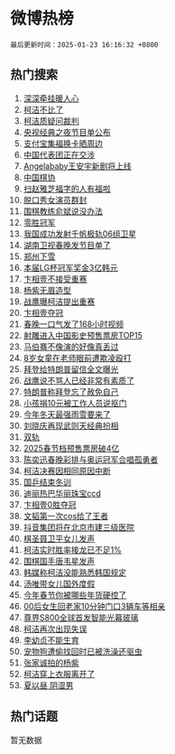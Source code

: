 # 微博热榜

`最后更新时间：2025-01-23 16:16:32 +0800`

## 热门搜索

1. [深深牵挂暖人心](https://m.weibo.cn/search?containerid=100103type%3D1%26t%3D10%26q%3D%23%E6%B7%B1%E6%B7%B1%E7%89%B5%E6%8C%82%E6%9A%96%E4%BA%BA%E5%BF%83%23&stream_entry_id=51&isnewpage=1&extparam=seat%3D1%26filter_type%3Drealtimehot%26stream_entry_id%3D51%26c_type%3D51%26pos%3D0%26cate%3D10103%26q%3D%2523%25E6%25B7%25B1%25E6%25B7%25B1%25E7%2589%25B5%25E6%258C%2582%25E6%259A%2596%25E4%25BA%25BA%25E5%25BF%2583%2523%26dgr%3D0%26display_time%3D1737620191%26pre_seqid%3D17376201912349114693841)
1. [柯洁不比了](https://m.weibo.cn/search?containerid=100103type%3D1%26t%3D10%26q%3D%23%E6%9F%AF%E6%B4%81%E4%B8%8D%E6%AF%94%E4%BA%86%23&stream_entry_id=31&isnewpage=1&extparam=seat%3D1%26filter_type%3Drealtimehot%26c_type%3D31%26flag%3D4%26cate%3D5001%26lcate%3D5001%26stream_entry_id%3D31%26realpos%3D1%26pos%3D0%26band_rank%3D1%26q%3D%2523%25E6%259F%25AF%25E6%25B4%2581%25E4%25B8%258D%25E6%25AF%2594%25E4%25BA%2586%2523%26dgr%3D0%26display_time%3D1737620191%26pre_seqid%3D17376201912349114693841)
1. [柯洁质疑问裁判](https://m.weibo.cn/search?containerid=100103type%3D1%26t%3D10%26q%3D%23%E6%9F%AF%E6%B4%81%E8%B4%A8%E7%96%91%E9%97%AE%E8%A3%81%E5%88%A4%23&stream_entry_id=31&isnewpage=1&extparam=seat%3D1%26filter_type%3Drealtimehot%26c_type%3D31%26flag%3D2%26cate%3D5001%26lcate%3D5001%26stream_entry_id%3D31%26realpos%3D2%26pos%3D1%26band_rank%3D2%26q%3D%2523%25E6%259F%25AF%25E6%25B4%2581%25E8%25B4%25A8%25E7%2596%2591%25E9%2597%25AE%25E8%25A3%2581%25E5%2588%25A4%2523%26dgr%3D0%26display_time%3D1737620191%26pre_seqid%3D17376201912349114693841)
1. [央视经典之夜节目单公布](https://m.weibo.cn/search?containerid=100103type%3D1%26t%3D10%26q%3D%23%E5%A4%AE%E8%A7%86%E7%BB%8F%E5%85%B8%E4%B9%8B%E5%A4%9C%E8%8A%82%E7%9B%AE%E5%8D%95%E5%85%AC%E5%B8%83%23&stream_entry_id=31&isnewpage=1&extparam=seat%3D1%26filter_type%3Drealtimehot%26c_type%3D31%26flag%3D1%26cate%3D5001%26lcate%3D5001%26stream_entry_id%3D31%26realpos%3D3%26pos%3D2%26band_rank%3D3%26q%3D%2523%25E5%25A4%25AE%25E8%25A7%2586%25E7%25BB%258F%25E5%2585%25B8%25E4%25B9%258B%25E5%25A4%259C%25E8%258A%2582%25E7%259B%25AE%25E5%258D%2595%25E5%2585%25AC%25E5%25B8%2583%2523%26dgr%3D0%26display_time%3D1737620191%26pre_seqid%3D17376201912349114693841)
1. [支付宝集福换卡晒周边](https://m.weibo.cn/search?containerid=100103type%3D1%26t%3D10%26q%3D%23%E6%94%AF%E4%BB%98%E5%AE%9D%E9%9B%86%E7%A6%8F%E6%8D%A2%E5%8D%A1%E6%99%92%E5%91%A8%E8%BE%B9%23&stream_entry_id=31&isnewpage=1&extparam=seat%3D1%26is_ad_pos%3D1%26c_type%3D31%26cate%3D5001%26adid%3D273774%26q%3D%2523%25E6%2594%25AF%25E4%25BB%2598%25E5%25AE%259D%25E9%259B%2586%25E7%25A6%258F%25E6%258D%25A2%25E5%258D%25A1%25E6%2599%2592%25E5%2591%25A8%25E8%25BE%25B9%2523%26lcate%3D5001%26stream_entry_id%3D31%26filter_type%3Drealtimehot%26topic_ad%3D1%26band_rank%3D4%26pos%3D3%26dgr%3D0%26display_time%3D1737620191%26pre_seqid%3D17376201912349114693841)
1. [中国代表团正在交涉](https://m.weibo.cn/search?containerid=100103type%3D1%26t%3D10%26q%3D%23%E4%B8%AD%E5%9B%BD%E4%BB%A3%E8%A1%A8%E5%9B%A2%E6%AD%A3%E5%9C%A8%E4%BA%A4%E6%B6%89%23&stream_entry_id=31&isnewpage=1&extparam=seat%3D1%26filter_type%3Drealtimehot%26c_type%3D31%26flag%3D2%26cate%3D5001%26lcate%3D5001%26stream_entry_id%3D31%26realpos%3D4%26pos%3D4%26band_rank%3D4%26q%3D%2523%25E4%25B8%25AD%25E5%259B%25BD%25E4%25BB%25A3%25E8%25A1%25A8%25E5%259B%25A2%25E6%25AD%25A3%25E5%259C%25A8%25E4%25BA%25A4%25E6%25B6%2589%2523%26dgr%3D0%26display_time%3D1737620191%26pre_seqid%3D17376201912349114693841)
1. [Angelababy王安宇新剧将上线](https://m.weibo.cn/search?containerid=100103type%3D1%26t%3D10%26q%3D%23Angelababy%E7%8E%8B%E5%AE%89%E5%AE%87%E6%96%B0%E5%89%A7%E5%B0%86%E4%B8%8A%E7%BA%BF%23&stream_entry_id=31&isnewpage=1&extparam=seat%3D1%26filter_type%3Drealtimehot%26c_type%3D31%26flag%3D1%26cate%3D5001%26lcate%3D5001%26stream_entry_id%3D31%26realpos%3D5%26pos%3D5%26band_rank%3D5%26q%3D%2523Angelababy%25E7%258E%258B%25E5%25AE%2589%25E5%25AE%2587%25E6%2596%25B0%25E5%2589%25A7%25E5%25B0%2586%25E4%25B8%258A%25E7%25BA%25BF%2523%26dgr%3D0%26display_time%3D1737620191%26pre_seqid%3D17376201912349114693841)
1. [中国棋协](https://m.weibo.cn/search?containerid=100103type%3D1%26t%3D10%26q%3D%E4%B8%AD%E5%9B%BD%E6%A3%8B%E5%8D%8F&stream_entry_id=31&isnewpage=1&extparam=seat%3D1%26filter_type%3Drealtimehot%26c_type%3D31%26flag%3D1%26cate%3D5001%26lcate%3D5001%26stream_entry_id%3D31%26realpos%3D6%26pos%3D6%26band_rank%3D6%26q%3D%25E4%25B8%25AD%25E5%259B%25BD%25E6%25A3%258B%25E5%258D%258F%26dgr%3D0%26display_time%3D1737620191%26pre_seqid%3D17376201912349114693841)
1. [扫赵雅芝福字的人有福啦](https://m.weibo.cn/search?containerid=100103type%3D1%26t%3D10%26q%3D%23%E6%89%AB%E8%B5%B5%E9%9B%85%E8%8A%9D%E7%A6%8F%E5%AD%97%E7%9A%84%E4%BA%BA%E6%9C%89%E7%A6%8F%E5%95%A6%23&stream_entry_id=31&isnewpage=1&extparam=seat%3D1%26is_ad_pos%3D1%26c_type%3D31%26cate%3D5001%26adid%3D273769%26q%3D%2523%25E6%2589%25AB%25E8%25B5%25B5%25E9%259B%2585%25E8%258A%259D%25E7%25A6%258F%25E5%25AD%2597%25E7%259A%2584%25E4%25BA%25BA%25E6%259C%2589%25E7%25A6%258F%25E5%2595%25A6%2523%26lcate%3D5001%26stream_entry_id%3D31%26filter_type%3Drealtimehot%26topic_ad%3D1%26band_rank%3D7%26pos%3D7%26dgr%3D0%26display_time%3D1737620191%26pre_seqid%3D17376201912349114693841)
1. [脱口秀女演员群封](https://m.weibo.cn/search?containerid=100103type%3D1%26t%3D10%26q%3D%E8%84%B1%E5%8F%A3%E7%A7%80%E5%A5%B3%E6%BC%94%E5%91%98%E7%BE%A4%E5%B0%81&stream_entry_id=31&isnewpage=1&extparam=seat%3D1%26filter_type%3Drealtimehot%26c_type%3D31%26flag%3D1%26cate%3D5001%26lcate%3D5001%26stream_entry_id%3D31%26realpos%3D7%26pos%3D8%26band_rank%3D7%26q%3D%25E8%2584%25B1%25E5%258F%25A3%25E7%25A7%2580%25E5%25A5%25B3%25E6%25BC%2594%25E5%2591%2598%25E7%25BE%25A4%25E5%25B0%2581%26dgr%3D0%26display_time%3D1737620191%26pre_seqid%3D17376201912349114693841)
1. [围棋教练俞斌说没办法](https://m.weibo.cn/search?containerid=100103type%3D1%26t%3D10%26q%3D%23%E5%9B%B4%E6%A3%8B%E6%95%99%E7%BB%83%E4%BF%9E%E6%96%8C%E8%AF%B4%E6%B2%A1%E5%8A%9E%E6%B3%95%23&stream_entry_id=31&isnewpage=1&extparam=seat%3D1%26filter_type%3Drealtimehot%26c_type%3D31%26flag%3D0%26cate%3D5001%26lcate%3D5001%26stream_entry_id%3D31%26realpos%3D8%26pos%3D9%26band_rank%3D8%26q%3D%2523%25E5%259B%25B4%25E6%25A3%258B%25E6%2595%2599%25E7%25BB%2583%25E4%25BF%259E%25E6%2596%258C%25E8%25AF%25B4%25E6%25B2%25A1%25E5%258A%259E%25E6%25B3%2595%2523%26dgr%3D0%26display_time%3D1737620191%26pre_seqid%3D17376201912349114693841)
1. [零胜冠军](https://m.weibo.cn/search?containerid=100103type%3D1%26t%3D10%26q%3D%E9%9B%B6%E8%83%9C%E5%86%A0%E5%86%9B&stream_entry_id=31&isnewpage=1&extparam=seat%3D1%26filter_type%3Drealtimehot%26c_type%3D31%26flag%3D1%26cate%3D5001%26lcate%3D5001%26stream_entry_id%3D31%26realpos%3D9%26pos%3D10%26band_rank%3D9%26q%3D%25E9%259B%25B6%25E8%2583%259C%25E5%2586%25A0%25E5%2586%259B%26dgr%3D0%26display_time%3D1737620191%26pre_seqid%3D17376201912349114693841)
1. [我国成功发射千帆极轨06组卫星](https://m.weibo.cn/search?containerid=100103type%3D1%26t%3D10%26q%3D%23%E6%88%91%E5%9B%BD%E6%88%90%E5%8A%9F%E5%8F%91%E5%B0%84%E5%8D%83%E5%B8%86%E6%9E%81%E8%BD%A806%E7%BB%84%E5%8D%AB%E6%98%9F%23&stream_entry_id=31&isnewpage=1&extparam=seat%3D1%26filter_type%3Drealtimehot%26c_type%3D31%26flag%3D1%26cate%3D5001%26lcate%3D5001%26stream_entry_id%3D31%26realpos%3D10%26pos%3D11%26band_rank%3D10%26q%3D%2523%25E6%2588%2591%25E5%259B%25BD%25E6%2588%2590%25E5%258A%259F%25E5%258F%2591%25E5%25B0%2584%25E5%258D%2583%25E5%25B8%2586%25E6%259E%2581%25E8%25BD%25A806%25E7%25BB%2584%25E5%258D%25AB%25E6%2598%259F%2523%26dgr%3D0%26display_time%3D1737620191%26pre_seqid%3D17376201912349114693841)
1. [湖南卫视春晚发节目单了](https://m.weibo.cn/search?containerid=100103type%3D1%26t%3D10%26q%3D%23%E6%B9%96%E5%8D%97%E5%8D%AB%E8%A7%86%E6%98%A5%E6%99%9A%E5%8F%91%E8%8A%82%E7%9B%AE%E5%8D%95%E4%BA%86%23&stream_entry_id=31&isnewpage=1&extparam=seat%3D1%26filter_type%3Drealtimehot%26c_type%3D31%26flag%3D0%26cate%3D5001%26lcate%3D5001%26stream_entry_id%3D31%26realpos%3D11%26pos%3D12%26band_rank%3D11%26q%3D%2523%25E6%25B9%2596%25E5%258D%2597%25E5%258D%25AB%25E8%25A7%2586%25E6%2598%25A5%25E6%2599%259A%25E5%258F%2591%25E8%258A%2582%25E7%259B%25AE%25E5%258D%2595%25E4%25BA%2586%2523%26dgr%3D0%26display_time%3D1737620191%26pre_seqid%3D17376201912349114693841)
1. [郑州下雪](https://m.weibo.cn/search?containerid=100103type%3D1%26t%3D10%26q%3D%E9%83%91%E5%B7%9E%E4%B8%8B%E9%9B%AA&stream_entry_id=31&isnewpage=1&extparam=seat%3D1%26filter_type%3Drealtimehot%26c_type%3D31%26flag%3D0%26cate%3D5001%26lcate%3D5001%26stream_entry_id%3D31%26realpos%3D12%26pos%3D13%26band_rank%3D12%26q%3D%25E9%2583%2591%25E5%25B7%259E%25E4%25B8%258B%25E9%259B%25AA%26dgr%3D0%26display_time%3D1737620191%26pre_seqid%3D17376201912349114693841)
1. [本届LG杯冠军奖金3亿韩元](https://m.weibo.cn/search?containerid=100103type%3D1%26t%3D10%26q%3D%23%E6%9C%AC%E5%B1%8ALG%E6%9D%AF%E5%86%A0%E5%86%9B%E5%A5%96%E9%87%913%E4%BA%BF%E9%9F%A9%E5%85%83%23&stream_entry_id=31&isnewpage=1&extparam=seat%3D1%26filter_type%3Drealtimehot%26c_type%3D31%26flag%3D1%26cate%3D5001%26lcate%3D5001%26stream_entry_id%3D31%26realpos%3D13%26pos%3D14%26band_rank%3D13%26q%3D%2523%25E6%259C%25AC%25E5%25B1%258ALG%25E6%259D%25AF%25E5%2586%25A0%25E5%2586%259B%25E5%25A5%2596%25E9%2587%25913%25E4%25BA%25BF%25E9%259F%25A9%25E5%2585%2583%2523%26dgr%3D0%26display_time%3D1737620191%26pre_seqid%3D17376201912349114693841)
1. [卞相壹不接受重赛](https://m.weibo.cn/search?containerid=100103type%3D1%26t%3D10%26q%3D%23%E5%8D%9E%E7%9B%B8%E5%A3%B9%E4%B8%8D%E6%8E%A5%E5%8F%97%E9%87%8D%E8%B5%9B%23&stream_entry_id=31&isnewpage=1&extparam=seat%3D1%26filter_type%3Drealtimehot%26c_type%3D31%26flag%3D1%26cate%3D5001%26lcate%3D5001%26stream_entry_id%3D31%26realpos%3D14%26pos%3D15%26band_rank%3D14%26q%3D%2523%25E5%258D%259E%25E7%259B%25B8%25E5%25A3%25B9%25E4%25B8%258D%25E6%258E%25A5%25E5%258F%2597%25E9%2587%258D%25E8%25B5%259B%2523%26dgr%3D0%26display_time%3D1737620191%26pre_seqid%3D17376201912349114693841)
1. [杨紫无眉造型](https://m.weibo.cn/search?containerid=100103type%3D1%26t%3D10%26q%3D%23%E6%9D%A8%E7%B4%AB%E6%97%A0%E7%9C%89%E9%80%A0%E5%9E%8B%23&stream_entry_id=31&isnewpage=1&extparam=seat%3D1%26filter_type%3Drealtimehot%26c_type%3D31%26flag%3D0%26cate%3D5001%26lcate%3D5001%26stream_entry_id%3D31%26realpos%3D15%26pos%3D16%26band_rank%3D15%26q%3D%2523%25E6%259D%25A8%25E7%25B4%25AB%25E6%2597%25A0%25E7%259C%2589%25E9%2580%25A0%25E5%259E%258B%2523%26dgr%3D0%26display_time%3D1737620191%26pre_seqid%3D17376201912349114693841)
1. [战鹰曝柯洁提出重赛](https://m.weibo.cn/search?containerid=100103type%3D1%26t%3D10%26q%3D%23%E6%88%98%E9%B9%B0%E6%9B%9D%E6%9F%AF%E6%B4%81%E6%8F%90%E5%87%BA%E9%87%8D%E8%B5%9B%23&stream_entry_id=31&isnewpage=1&extparam=seat%3D1%26filter_type%3Drealtimehot%26c_type%3D31%26flag%3D1%26cate%3D5001%26lcate%3D5001%26stream_entry_id%3D31%26realpos%3D16%26pos%3D17%26band_rank%3D16%26q%3D%2523%25E6%2588%2598%25E9%25B9%25B0%25E6%259B%259D%25E6%259F%25AF%25E6%25B4%2581%25E6%258F%2590%25E5%2587%25BA%25E9%2587%258D%25E8%25B5%259B%2523%26dgr%3D0%26display_time%3D1737620191%26pre_seqid%3D17376201912349114693841)
1. [卞相壹夺冠](https://m.weibo.cn/search?containerid=100103type%3D1%26t%3D10%26q%3D%23%E5%8D%9E%E7%9B%B8%E5%A3%B9%E5%A4%BA%E5%86%A0%23&stream_entry_id=31&isnewpage=1&extparam=seat%3D1%26filter_type%3Drealtimehot%26c_type%3D31%26flag%3D1%26cate%3D5001%26lcate%3D5001%26stream_entry_id%3D31%26realpos%3D17%26pos%3D18%26band_rank%3D17%26q%3D%2523%25E5%258D%259E%25E7%259B%25B8%25E5%25A3%25B9%25E5%25A4%25BA%25E5%2586%25A0%2523%26dgr%3D0%26display_time%3D1737620191%26pre_seqid%3D17376201912349114693841)
1. [春晚一口气发了168小时视频](https://m.weibo.cn/search?containerid=100103type%3D1%26t%3D10%26q%3D%E6%98%A5%E6%99%9A%E4%B8%80%E5%8F%A3%E6%B0%94%E5%8F%91%E4%BA%86168%E5%B0%8F%E6%97%B6%E8%A7%86%E9%A2%91&stream_entry_id=31&isnewpage=1&extparam=seat%3D1%26filter_type%3Drealtimehot%26c_type%3D31%26flag%3D2%26cate%3D5001%26lcate%3D5001%26stream_entry_id%3D31%26realpos%3D18%26pos%3D19%26band_rank%3D18%26q%3D%25E6%2598%25A5%25E6%2599%259A%25E4%25B8%2580%25E5%258F%25A3%25E6%25B0%2594%25E5%258F%2591%25E4%25BA%2586168%25E5%25B0%258F%25E6%2597%25B6%25E8%25A7%2586%25E9%25A2%2591%26dgr%3D0%26display_time%3D1737620191%26pre_seqid%3D17376201912349114693841)
1. [射雕进入中国影史预售票房TOP15](https://m.weibo.cn/search?containerid=100103type%3D1%26t%3D10%26q%3D%23%E5%B0%84%E9%9B%95%E8%BF%9B%E5%85%A5%E4%B8%AD%E5%9B%BD%E5%BD%B1%E5%8F%B2%E9%A2%84%E5%94%AE%E7%A5%A8%E6%88%BFTOP15%23&stream_entry_id=31&isnewpage=1&extparam=seat%3D1%26filter_type%3Drealtimehot%26c_type%3D31%26flag%3D0%26cate%3D5001%26lcate%3D5001%26stream_entry_id%3D31%26realpos%3D19%26pos%3D20%26band_rank%3D19%26q%3D%2523%25E5%25B0%2584%25E9%259B%2595%25E8%25BF%259B%25E5%2585%25A5%25E4%25B8%25AD%25E5%259B%25BD%25E5%25BD%25B1%25E5%258F%25B2%25E9%25A2%2584%25E5%2594%25AE%25E7%25A5%25A8%25E6%2588%25BFTOP15%2523%26dgr%3D0%26display_time%3D1737620191%26pre_seqid%3D17376201912349114693841)
1. [马伯骞不像演的好像真丢过](https://m.weibo.cn/search?containerid=100103type%3D1%26t%3D10%26q%3D%E9%A9%AC%E4%BC%AF%E9%AA%9E%E4%B8%8D%E5%83%8F%E6%BC%94%E7%9A%84%E5%A5%BD%E5%83%8F%E7%9C%9F%E4%B8%A2%E8%BF%87&stream_entry_id=31&isnewpage=1&extparam=seat%3D1%26filter_type%3Drealtimehot%26c_type%3D31%26flag%3D1%26cate%3D5001%26lcate%3D5001%26stream_entry_id%3D31%26realpos%3D20%26pos%3D21%26band_rank%3D20%26q%3D%25E9%25A9%25AC%25E4%25BC%25AF%25E9%25AA%259E%25E4%25B8%258D%25E5%2583%258F%25E6%25BC%2594%25E7%259A%2584%25E5%25A5%25BD%25E5%2583%258F%25E7%259C%259F%25E4%25B8%25A2%25E8%25BF%2587%26dgr%3D0%26display_time%3D1737620191%26pre_seqid%3D17376201912349114693841)
1. [8岁女童在老师眼前遭欺凌殴打](https://m.weibo.cn/search?containerid=100103type%3D1%26t%3D10%26q%3D%238%E5%B2%81%E5%A5%B3%E7%AB%A5%E5%9C%A8%E8%80%81%E5%B8%88%E7%9C%BC%E5%89%8D%E9%81%AD%E6%AC%BA%E5%87%8C%E6%AE%B4%E6%89%93%23&stream_entry_id=31&isnewpage=1&extparam=seat%3D1%26filter_type%3Drealtimehot%26c_type%3D31%26flag%3D0%26cate%3D5001%26lcate%3D5001%26stream_entry_id%3D31%26realpos%3D21%26pos%3D22%26band_rank%3D21%26q%3D%25238%25E5%25B2%2581%25E5%25A5%25B3%25E7%25AB%25A5%25E5%259C%25A8%25E8%2580%2581%25E5%25B8%2588%25E7%259C%25BC%25E5%2589%258D%25E9%2581%25AD%25E6%25AC%25BA%25E5%2587%258C%25E6%25AE%25B4%25E6%2589%2593%2523%26dgr%3D0%26display_time%3D1737620191%26pre_seqid%3D17376201912349114693841)
1. [拜登给特朗普留信全文曝光](https://m.weibo.cn/search?containerid=100103type%3D1%26t%3D10%26q%3D%23%E6%8B%9C%E7%99%BB%E7%BB%99%E7%89%B9%E6%9C%97%E6%99%AE%E7%95%99%E4%BF%A1%E5%85%A8%E6%96%87%E6%9B%9D%E5%85%89%23&stream_entry_id=31&isnewpage=1&extparam=seat%3D1%26filter_type%3Drealtimehot%26c_type%3D31%26flag%3D0%26cate%3D5001%26lcate%3D5001%26stream_entry_id%3D31%26realpos%3D22%26pos%3D23%26band_rank%3D22%26q%3D%2523%25E6%258B%259C%25E7%2599%25BB%25E7%25BB%2599%25E7%2589%25B9%25E6%259C%2597%25E6%2599%25AE%25E7%2595%2599%25E4%25BF%25A1%25E5%2585%25A8%25E6%2596%2587%25E6%259B%259D%25E5%2585%2589%2523%26dgr%3D0%26display_time%3D1737620191%26pre_seqid%3D17376201912349114693841)
1. [战鹰说不骂人已经非常有素质了](https://m.weibo.cn/search?containerid=100103type%3D1%26t%3D10%26q%3D%23%E6%88%98%E9%B9%B0%E8%AF%B4%E4%B8%8D%E9%AA%82%E4%BA%BA%E5%B7%B2%E7%BB%8F%E9%9D%9E%E5%B8%B8%E6%9C%89%E7%B4%A0%E8%B4%A8%E4%BA%86%23&stream_entry_id=31&isnewpage=1&extparam=seat%3D1%26filter_type%3Drealtimehot%26c_type%3D31%26flag%3D1%26cate%3D5001%26lcate%3D5001%26stream_entry_id%3D31%26realpos%3D23%26pos%3D24%26band_rank%3D23%26q%3D%2523%25E6%2588%2598%25E9%25B9%25B0%25E8%25AF%25B4%25E4%25B8%258D%25E9%25AA%2582%25E4%25BA%25BA%25E5%25B7%25B2%25E7%25BB%258F%25E9%259D%259E%25E5%25B8%25B8%25E6%259C%2589%25E7%25B4%25A0%25E8%25B4%25A8%25E4%25BA%2586%2523%26dgr%3D0%26display_time%3D1737620191%26pre_seqid%3D17376201912349114693841)
1. [特朗普称拜登忘了赦免自己](https://m.weibo.cn/search?containerid=100103type%3D1%26t%3D10%26q%3D%23%E7%89%B9%E6%9C%97%E6%99%AE%E7%A7%B0%E6%8B%9C%E7%99%BB%E5%BF%98%E4%BA%86%E8%B5%A6%E5%85%8D%E8%87%AA%E5%B7%B1%23&stream_entry_id=31&isnewpage=1&extparam=seat%3D1%26filter_type%3Drealtimehot%26c_type%3D31%26flag%3D0%26cate%3D5001%26lcate%3D5001%26stream_entry_id%3D31%26realpos%3D24%26pos%3D25%26band_rank%3D24%26q%3D%2523%25E7%2589%25B9%25E6%259C%2597%25E6%2599%25AE%25E7%25A7%25B0%25E6%258B%259C%25E7%2599%25BB%25E5%25BF%2598%25E4%25BA%2586%25E8%25B5%25A6%25E5%2585%258D%25E8%2587%25AA%25E5%25B7%25B1%2523%26dgr%3D0%26display_time%3D1737620191%26pre_seqid%3D17376201912349114693841)
1. [小孩捐10元被工作人员说抠门](https://m.weibo.cn/search?containerid=100103type%3D1%26t%3D10%26q%3D%23%E5%B0%8F%E5%AD%A9%E6%8D%9010%E5%85%83%E8%A2%AB%E5%B7%A5%E4%BD%9C%E4%BA%BA%E5%91%98%E8%AF%B4%E6%8A%A0%E9%97%A8%23&stream_entry_id=31&isnewpage=1&extparam=seat%3D1%26filter_type%3Drealtimehot%26c_type%3D31%26flag%3D0%26cate%3D5001%26lcate%3D5001%26stream_entry_id%3D31%26realpos%3D25%26pos%3D26%26band_rank%3D25%26q%3D%2523%25E5%25B0%258F%25E5%25AD%25A9%25E6%258D%259010%25E5%2585%2583%25E8%25A2%25AB%25E5%25B7%25A5%25E4%25BD%259C%25E4%25BA%25BA%25E5%2591%2598%25E8%25AF%25B4%25E6%258A%25A0%25E9%2597%25A8%2523%26dgr%3D0%26display_time%3D1737620191%26pre_seqid%3D17376201912349114693841)
1. [今年冬天最强雨雪要来了](https://m.weibo.cn/search?containerid=100103type%3D1%26t%3D10%26q%3D%23%E4%BB%8A%E5%B9%B4%E5%86%AC%E5%A4%A9%E6%9C%80%E5%BC%BA%E9%9B%A8%E9%9B%AA%E8%A6%81%E6%9D%A5%E4%BA%86%23&stream_entry_id=31&isnewpage=1&extparam=seat%3D1%26filter_type%3Drealtimehot%26c_type%3D31%26flag%3D1%26cate%3D5001%26lcate%3D5001%26stream_entry_id%3D31%26realpos%3D26%26pos%3D27%26band_rank%3D26%26q%3D%2523%25E4%25BB%258A%25E5%25B9%25B4%25E5%2586%25AC%25E5%25A4%25A9%25E6%259C%2580%25E5%25BC%25BA%25E9%259B%25A8%25E9%259B%25AA%25E8%25A6%2581%25E6%259D%25A5%25E4%25BA%2586%2523%26dgr%3D0%26display_time%3D1737620191%26pre_seqid%3D17376201912349114693841)
1. [刘晓庆再现武则天经典扮相](https://m.weibo.cn/search?containerid=100103type%3D1%26t%3D10%26q%3D%23%E5%88%98%E6%99%93%E5%BA%86%E5%86%8D%E7%8E%B0%E6%AD%A6%E5%88%99%E5%A4%A9%E7%BB%8F%E5%85%B8%E6%89%AE%E7%9B%B8%23&stream_entry_id=31&isnewpage=1&extparam=seat%3D1%26filter_type%3Drealtimehot%26c_type%3D31%26flag%3D1%26cate%3D5001%26lcate%3D5001%26stream_entry_id%3D31%26realpos%3D27%26pos%3D28%26band_rank%3D27%26q%3D%2523%25E5%2588%2598%25E6%2599%2593%25E5%25BA%2586%25E5%2586%258D%25E7%258E%25B0%25E6%25AD%25A6%25E5%2588%2599%25E5%25A4%25A9%25E7%25BB%258F%25E5%2585%25B8%25E6%2589%25AE%25E7%259B%25B8%2523%26dgr%3D0%26display_time%3D1737620191%26pre_seqid%3D17376201912349114693841)
1. [双轨](https://m.weibo.cn/search?containerid=100103type%3D1%26t%3D10%26q%3D%E5%8F%8C%E8%BD%A8&stream_entry_id=31&isnewpage=1&extparam=seat%3D1%26filter_type%3Drealtimehot%26c_type%3D31%26flag%3D0%26cate%3D5001%26lcate%3D5001%26stream_entry_id%3D31%26realpos%3D28%26pos%3D29%26band_rank%3D28%26q%3D%25E5%258F%258C%25E8%25BD%25A8%26dgr%3D0%26display_time%3D1737620191%26pre_seqid%3D17376201912349114693841)
1. [2025春节档预售票房破4亿](https://m.weibo.cn/search?containerid=100103type%3D1%26t%3D10%26q%3D%232025%E6%98%A5%E8%8A%82%E6%A1%A3%E9%A2%84%E5%94%AE%E7%A5%A8%E6%88%BF%E7%A0%B44%E4%BA%BF%23&stream_entry_id=31&isnewpage=1&extparam=seat%3D1%26filter_type%3Drealtimehot%26c_type%3D31%26flag%3D0%26cate%3D5001%26lcate%3D5001%26stream_entry_id%3D31%26realpos%3D29%26pos%3D30%26band_rank%3D29%26q%3D%25232025%25E6%2598%25A5%25E8%258A%2582%25E6%25A1%25A3%25E9%25A2%2584%25E5%2594%25AE%25E7%25A5%25A8%25E6%2588%25BF%25E7%25A0%25B44%25E4%25BA%25BF%2523%26dgr%3D0%26display_time%3D1737620191%26pre_seqid%3D17376201912349114693841)
1. [陈奕迅春晚彩排与奥运冠军合唱孤勇者](https://m.weibo.cn/search?containerid=100103type%3D1%26t%3D10%26q%3D%23%E9%99%88%E5%A5%95%E8%BF%85%E6%98%A5%E6%99%9A%E5%BD%A9%E6%8E%92%E4%B8%8E%E5%A5%A5%E8%BF%90%E5%86%A0%E5%86%9B%E5%90%88%E5%94%B1%E5%AD%A4%E5%8B%87%E8%80%85%23&stream_entry_id=31&isnewpage=1&extparam=seat%3D1%26filter_type%3Drealtimehot%26c_type%3D31%26flag%3D0%26cate%3D5001%26lcate%3D5001%26stream_entry_id%3D31%26realpos%3D30%26pos%3D31%26band_rank%3D30%26q%3D%2523%25E9%2599%2588%25E5%25A5%2595%25E8%25BF%2585%25E6%2598%25A5%25E6%2599%259A%25E5%25BD%25A9%25E6%258E%2592%25E4%25B8%258E%25E5%25A5%25A5%25E8%25BF%2590%25E5%2586%25A0%25E5%2586%259B%25E5%2590%2588%25E5%2594%25B1%25E5%25AD%25A4%25E5%258B%2587%25E8%2580%2585%2523%26dgr%3D0%26display_time%3D1737620191%26pre_seqid%3D17376201912349114693841)
1. [柯洁决赛因相同原因中断](https://m.weibo.cn/search?containerid=100103type%3D1%26t%3D10%26q%3D%23%E6%9F%AF%E6%B4%81%E5%86%B3%E8%B5%9B%E5%9B%A0%E7%9B%B8%E5%90%8C%E5%8E%9F%E5%9B%A0%E4%B8%AD%E6%96%AD%23&stream_entry_id=31&isnewpage=1&extparam=seat%3D1%26filter_type%3Drealtimehot%26c_type%3D31%26flag%3D1%26cate%3D5001%26lcate%3D5001%26stream_entry_id%3D31%26realpos%3D31%26pos%3D32%26band_rank%3D31%26q%3D%2523%25E6%259F%25AF%25E6%25B4%2581%25E5%2586%25B3%25E8%25B5%259B%25E5%259B%25A0%25E7%259B%25B8%25E5%2590%258C%25E5%258E%259F%25E5%259B%25A0%25E4%25B8%25AD%25E6%2596%25AD%2523%26dgr%3D0%26display_time%3D1737620191%26pre_seqid%3D17376201912349114693841)
1. [国乒结束冬训](https://m.weibo.cn/search?containerid=100103type%3D1%26t%3D10%26q%3D%23%E5%9B%BD%E4%B9%92%E7%BB%93%E6%9D%9F%E5%86%AC%E8%AE%AD%23&stream_entry_id=31&isnewpage=1&extparam=seat%3D1%26filter_type%3Drealtimehot%26c_type%3D31%26flag%3D1%26cate%3D5001%26lcate%3D5001%26stream_entry_id%3D31%26realpos%3D32%26pos%3D33%26band_rank%3D32%26q%3D%2523%25E5%259B%25BD%25E4%25B9%2592%25E7%25BB%2593%25E6%259D%259F%25E5%2586%25AC%25E8%25AE%25AD%2523%26dgr%3D0%26display_time%3D1737620191%26pre_seqid%3D17376201912349114693841)
1. [迪丽热巴华丽珠宝ccd](https://m.weibo.cn/search?containerid=100103type%3D1%26t%3D10%26q%3D%23%E8%BF%AA%E4%B8%BD%E7%83%AD%E5%B7%B4%E5%8D%8E%E4%B8%BD%E7%8F%A0%E5%AE%9Dccd%23&stream_entry_id=31&isnewpage=1&extparam=seat%3D1%26filter_type%3Drealtimehot%26c_type%3D31%26flag%3D0%26cate%3D5001%26lcate%3D5001%26stream_entry_id%3D31%26realpos%3D33%26pos%3D34%26band_rank%3D33%26q%3D%2523%25E8%25BF%25AA%25E4%25B8%25BD%25E7%2583%25AD%25E5%25B7%25B4%25E5%258D%258E%25E4%25B8%25BD%25E7%258F%25A0%25E5%25AE%259Dccd%2523%26dgr%3D0%26display_time%3D1737620191%26pre_seqid%3D17376201912349114693841)
1. [卞相壹0胜夺冠](https://m.weibo.cn/search?containerid=100103type%3D1%26t%3D10%26q%3D%23%E5%8D%9E%E7%9B%B8%E5%A3%B90%E8%83%9C%E5%A4%BA%E5%86%A0%23&stream_entry_id=31&isnewpage=1&extparam=seat%3D1%26filter_type%3Drealtimehot%26c_type%3D31%26flag%3D1%26cate%3D5001%26lcate%3D5001%26stream_entry_id%3D31%26realpos%3D34%26pos%3D35%26band_rank%3D34%26q%3D%2523%25E5%258D%259E%25E7%259B%25B8%25E5%25A3%25B90%25E8%2583%259C%25E5%25A4%25BA%25E5%2586%25A0%2523%26dgr%3D0%26display_time%3D1737620191%26pre_seqid%3D17376201912349114693841)
1. [文韬第一次cos给了王者](https://m.weibo.cn/search?containerid=100103type%3D1%26t%3D10%26q%3D%23%E6%96%87%E9%9F%AC%E7%AC%AC%E4%B8%80%E6%AC%A1cos%E7%BB%99%E4%BA%86%E7%8E%8B%E8%80%85%23&stream_entry_id=31&isnewpage=1&extparam=seat%3D1%26filter_type%3Drealtimehot%26c_type%3D31%26flag%3D1%26cate%3D5001%26lcate%3D5001%26stream_entry_id%3D31%26realpos%3D35%26pos%3D36%26band_rank%3D35%26q%3D%2523%25E6%2596%2587%25E9%259F%25AC%25E7%25AC%25AC%25E4%25B8%2580%25E6%25AC%25A1cos%25E7%25BB%2599%25E4%25BA%2586%25E7%258E%258B%25E8%2580%2585%2523%26dgr%3D0%26display_time%3D1737620191%26pre_seqid%3D17376201912349114693841)
1. [抖音集团将在北京市建三级医院](https://m.weibo.cn/search?containerid=100103type%3D1%26t%3D10%26q%3D%23%E6%8A%96%E9%9F%B3%E9%9B%86%E5%9B%A2%E5%B0%86%E5%9C%A8%E5%8C%97%E4%BA%AC%E5%B8%82%E5%BB%BA%E4%B8%89%E7%BA%A7%E5%8C%BB%E9%99%A2%23&stream_entry_id=31&isnewpage=1&extparam=seat%3D1%26filter_type%3Drealtimehot%26c_type%3D31%26flag%3D1%26cate%3D5001%26lcate%3D5001%26stream_entry_id%3D31%26realpos%3D36%26pos%3D37%26band_rank%3D36%26q%3D%2523%25E6%258A%2596%25E9%259F%25B3%25E9%259B%2586%25E5%259B%25A2%25E5%25B0%2586%25E5%259C%25A8%25E5%258C%2597%25E4%25BA%25AC%25E5%25B8%2582%25E5%25BB%25BA%25E4%25B8%2589%25E7%25BA%25A7%25E5%258C%25BB%25E9%2599%25A2%2523%26dgr%3D0%26display_time%3D1737620191%26pre_seqid%3D17376201912349114693841)
1. [棋圣聂卫平女儿发声](https://m.weibo.cn/search?containerid=100103type%3D1%26t%3D10%26q%3D%23%E6%A3%8B%E5%9C%A3%E8%81%82%E5%8D%AB%E5%B9%B3%E5%A5%B3%E5%84%BF%E5%8F%91%E5%A3%B0%23&stream_entry_id=31&isnewpage=1&extparam=seat%3D1%26filter_type%3Drealtimehot%26c_type%3D31%26flag%3D1%26cate%3D5001%26lcate%3D5001%26stream_entry_id%3D31%26realpos%3D37%26pos%3D38%26band_rank%3D37%26q%3D%2523%25E6%25A3%258B%25E5%259C%25A3%25E8%2581%2582%25E5%258D%25AB%25E5%25B9%25B3%25E5%25A5%25B3%25E5%2584%25BF%25E5%258F%2591%25E5%25A3%25B0%2523%26dgr%3D0%26display_time%3D1737620191%26pre_seqid%3D17376201912349114693841)
1. [柯洁实时胜率接龙已不足1%](https://m.weibo.cn/search?containerid=100103type%3D1%26t%3D10%26q%3D%23%E6%9F%AF%E6%B4%81%E5%AE%9E%E6%97%B6%E8%83%9C%E7%8E%87%E6%8E%A5%E9%BE%99%E5%B7%B2%E4%B8%8D%E8%B6%B31%25%23&stream_entry_id=31&isnewpage=1&extparam=seat%3D1%26filter_type%3Drealtimehot%26c_type%3D31%26flag%3D0%26cate%3D5001%26lcate%3D5001%26stream_entry_id%3D31%26realpos%3D38%26pos%3D39%26band_rank%3D38%26q%3D%2523%25E6%259F%25AF%25E6%25B4%2581%25E5%25AE%259E%25E6%2597%25B6%25E8%2583%259C%25E7%258E%2587%25E6%258E%25A5%25E9%25BE%2599%25E5%25B7%25B2%25E4%25B8%258D%25E8%25B6%25B31%2525%2523%26dgr%3D0%26display_time%3D1737620191%26pre_seqid%3D17376201912349114693841)
1. [围棋国手唐韦星发声](https://m.weibo.cn/search?containerid=100103type%3D1%26t%3D10%26q%3D%23%E5%9B%B4%E6%A3%8B%E5%9B%BD%E6%89%8B%E5%94%90%E9%9F%A6%E6%98%9F%E5%8F%91%E5%A3%B0%23&stream_entry_id=31&isnewpage=1&extparam=seat%3D1%26filter_type%3Drealtimehot%26c_type%3D31%26flag%3D1%26cate%3D5001%26lcate%3D5001%26stream_entry_id%3D31%26realpos%3D39%26pos%3D40%26band_rank%3D39%26q%3D%2523%25E5%259B%25B4%25E6%25A3%258B%25E5%259B%25BD%25E6%2589%258B%25E5%2594%2590%25E9%259F%25A6%25E6%2598%259F%25E5%258F%2591%25E5%25A3%25B0%2523%26dgr%3D0%26display_time%3D1737620191%26pre_seqid%3D17376201912349114693841)
1. [韩媒称柯洁没能熟悉韩国规定](https://m.weibo.cn/search?containerid=100103type%3D1%26t%3D10%26q%3D%23%E9%9F%A9%E5%AA%92%E7%A7%B0%E6%9F%AF%E6%B4%81%E6%B2%A1%E8%83%BD%E7%86%9F%E6%82%89%E9%9F%A9%E5%9B%BD%E8%A7%84%E5%AE%9A%23&stream_entry_id=31&isnewpage=1&extparam=seat%3D1%26filter_type%3Drealtimehot%26c_type%3D31%26flag%3D0%26cate%3D5001%26lcate%3D5001%26stream_entry_id%3D31%26realpos%3D40%26pos%3D41%26band_rank%3D40%26q%3D%2523%25E9%259F%25A9%25E5%25AA%2592%25E7%25A7%25B0%25E6%259F%25AF%25E6%25B4%2581%25E6%25B2%25A1%25E8%2583%25BD%25E7%2586%259F%25E6%2582%2589%25E9%259F%25A9%25E5%259B%25BD%25E8%25A7%2584%25E5%25AE%259A%2523%26dgr%3D0%26display_time%3D1737620191%26pre_seqid%3D17376201912349114693841)
1. [汤唯带女儿国外度假](https://m.weibo.cn/search?containerid=100103type%3D1%26t%3D10%26q%3D%23%E6%B1%A4%E5%94%AF%E5%B8%A6%E5%A5%B3%E5%84%BF%E5%9B%BD%E5%A4%96%E5%BA%A6%E5%81%87%23&stream_entry_id=31&isnewpage=1&extparam=seat%3D1%26filter_type%3Drealtimehot%26c_type%3D31%26flag%3D1%26cate%3D5001%26lcate%3D5001%26stream_entry_id%3D31%26realpos%3D41%26pos%3D42%26band_rank%3D41%26q%3D%2523%25E6%25B1%25A4%25E5%2594%25AF%25E5%25B8%25A6%25E5%25A5%25B3%25E5%2584%25BF%25E5%259B%25BD%25E5%25A4%2596%25E5%25BA%25A6%25E5%2581%2587%2523%26dgr%3D0%26display_time%3D1737620191%26pre_seqid%3D17376201912349114693841)
1. [今年春节你被哪些年货硬控了](https://m.weibo.cn/search?containerid=100103type%3D1%26t%3D10%26q%3D%23%E4%BB%8A%E5%B9%B4%E6%98%A5%E8%8A%82%E4%BD%A0%E8%A2%AB%E5%93%AA%E4%BA%9B%E5%B9%B4%E8%B4%A7%E7%A1%AC%E6%8E%A7%E4%BA%86%23&stream_entry_id=31&isnewpage=1&extparam=seat%3D1%26filter_type%3Drealtimehot%26c_type%3D31%26flag%3D0%26cate%3D5001%26lcate%3D5001%26stream_entry_id%3D31%26realpos%3D42%26pos%3D43%26band_rank%3D42%26q%3D%2523%25E4%25BB%258A%25E5%25B9%25B4%25E6%2598%25A5%25E8%258A%2582%25E4%25BD%25A0%25E8%25A2%25AB%25E5%2593%25AA%25E4%25BA%259B%25E5%25B9%25B4%25E8%25B4%25A7%25E7%25A1%25AC%25E6%258E%25A7%25E4%25BA%2586%2523%26dgr%3D0%26display_time%3D1737620191%26pre_seqid%3D17376201912349114693841)
1. [00后女生回老家10分钟门口3辆车等相亲](https://m.weibo.cn/search?containerid=100103type%3D1%26t%3D10%26q%3D%2300%E5%90%8E%E5%A5%B3%E7%94%9F%E5%9B%9E%E8%80%81%E5%AE%B610%E5%88%86%E9%92%9F%E9%97%A8%E5%8F%A33%E8%BE%86%E8%BD%A6%E7%AD%89%E7%9B%B8%E4%BA%B2%23&stream_entry_id=31&isnewpage=1&extparam=seat%3D1%26filter_type%3Drealtimehot%26c_type%3D31%26flag%3D0%26cate%3D5001%26lcate%3D5001%26stream_entry_id%3D31%26realpos%3D43%26pos%3D44%26band_rank%3D43%26q%3D%252300%25E5%2590%258E%25E5%25A5%25B3%25E7%2594%259F%25E5%259B%259E%25E8%2580%2581%25E5%25AE%25B610%25E5%2588%2586%25E9%2592%259F%25E9%2597%25A8%25E5%258F%25A33%25E8%25BE%2586%25E8%25BD%25A6%25E7%25AD%2589%25E7%259B%25B8%25E4%25BA%25B2%2523%26dgr%3D0%26display_time%3D1737620191%26pre_seqid%3D17376201912349114693841)
1. [尊界S800全球首发智能光幕玻璃](https://m.weibo.cn/search?containerid=100103type%3D1%26t%3D10%26q%3D%23%E5%B0%8A%E7%95%8CS800%E5%85%A8%E7%90%83%E9%A6%96%E5%8F%91%E6%99%BA%E8%83%BD%E5%85%89%E5%B9%95%E7%8E%BB%E7%92%83%23&stream_entry_id=31&isnewpage=1&extparam=seat%3D1%26filter_type%3Drealtimehot%26c_type%3D31%26flag%3D1%26cate%3D5001%26lcate%3D5001%26stream_entry_id%3D31%26realpos%3D44%26pos%3D45%26band_rank%3D44%26q%3D%2523%25E5%25B0%258A%25E7%2595%258CS800%25E5%2585%25A8%25E7%2590%2583%25E9%25A6%2596%25E5%258F%2591%25E6%2599%25BA%25E8%2583%25BD%25E5%2585%2589%25E5%25B9%2595%25E7%258E%25BB%25E7%2592%2583%2523%26dgr%3D0%26display_time%3D1737620191%26pre_seqid%3D17376201912349114693841)
1. [柯洁再次出现失误](https://m.weibo.cn/search?containerid=100103type%3D1%26t%3D10%26q%3D%23%E6%9F%AF%E6%B4%81%E5%86%8D%E6%AC%A1%E5%87%BA%E7%8E%B0%E5%A4%B1%E8%AF%AF%23&stream_entry_id=31&isnewpage=1&extparam=seat%3D1%26filter_type%3Drealtimehot%26c_type%3D31%26flag%3D0%26cate%3D5001%26lcate%3D5001%26stream_entry_id%3D31%26realpos%3D45%26pos%3D46%26band_rank%3D45%26q%3D%2523%25E6%259F%25AF%25E6%25B4%2581%25E5%2586%258D%25E6%25AC%25A1%25E5%2587%25BA%25E7%258E%25B0%25E5%25A4%25B1%25E8%25AF%25AF%2523%26dgr%3D0%26display_time%3D1737620191%26pre_seqid%3D17376201912349114693841)
1. [李幼贞不能生育](https://m.weibo.cn/search?containerid=100103type%3D1%26t%3D10%26q%3D%23%E6%9D%8E%E5%B9%BC%E8%B4%9E%E4%B8%8D%E8%83%BD%E7%94%9F%E8%82%B2%23&stream_entry_id=31&isnewpage=1&extparam=seat%3D1%26filter_type%3Drealtimehot%26c_type%3D31%26flag%3D0%26cate%3D5001%26lcate%3D5001%26stream_entry_id%3D31%26realpos%3D46%26pos%3D47%26band_rank%3D46%26q%3D%2523%25E6%259D%258E%25E5%25B9%25BC%25E8%25B4%259E%25E4%25B8%258D%25E8%2583%25BD%25E7%2594%259F%25E8%2582%25B2%2523%26dgr%3D0%26display_time%3D1737620191%26pre_seqid%3D17376201912349114693841)
1. [宠物狗遭偷找回时已被洗澡还驱虫](https://m.weibo.cn/search?containerid=100103type%3D1%26t%3D10%26q%3D%23%E5%AE%A0%E7%89%A9%E7%8B%97%E9%81%AD%E5%81%B7%E6%89%BE%E5%9B%9E%E6%97%B6%E5%B7%B2%E8%A2%AB%E6%B4%97%E6%BE%A1%E8%BF%98%E9%A9%B1%E8%99%AB%23&stream_entry_id=31&isnewpage=1&extparam=seat%3D1%26filter_type%3Drealtimehot%26c_type%3D31%26flag%3D1%26cate%3D5001%26lcate%3D5001%26stream_entry_id%3D31%26realpos%3D47%26pos%3D48%26band_rank%3D47%26q%3D%2523%25E5%25AE%25A0%25E7%2589%25A9%25E7%258B%2597%25E9%2581%25AD%25E5%2581%25B7%25E6%2589%25BE%25E5%259B%259E%25E6%2597%25B6%25E5%25B7%25B2%25E8%25A2%25AB%25E6%25B4%2597%25E6%25BE%25A1%25E8%25BF%2598%25E9%25A9%25B1%25E8%2599%25AB%2523%26dgr%3D0%26display_time%3D1737620191%26pre_seqid%3D17376201912349114693841)
1. [张家诚拍的杨紫](https://m.weibo.cn/search?containerid=100103type%3D1%26t%3D10%26q%3D%E5%BC%A0%E5%AE%B6%E8%AF%9A%E6%8B%8D%E7%9A%84%E6%9D%A8%E7%B4%AB&stream_entry_id=31&isnewpage=1&extparam=seat%3D1%26filter_type%3Drealtimehot%26c_type%3D31%26flag%3D1%26cate%3D5001%26lcate%3D5001%26stream_entry_id%3D31%26realpos%3D48%26pos%3D49%26band_rank%3D48%26q%3D%25E5%25BC%25A0%25E5%25AE%25B6%25E8%25AF%259A%25E6%258B%258D%25E7%259A%2584%25E6%259D%25A8%25E7%25B4%25AB%26dgr%3D0%26display_time%3D1737620191%26pre_seqid%3D17376201912349114693841)
1. [柯洁穿上衣服离开了](https://m.weibo.cn/search?containerid=100103type%3D1%26t%3D10%26q%3D%23%E6%9F%AF%E6%B4%81%E7%A9%BF%E4%B8%8A%E8%A1%A3%E6%9C%8D%E7%A6%BB%E5%BC%80%E4%BA%86%23&stream_entry_id=31&isnewpage=1&extparam=seat%3D1%26filter_type%3Drealtimehot%26c_type%3D31%26flag%3D1%26cate%3D5001%26lcate%3D5001%26stream_entry_id%3D31%26realpos%3D49%26pos%3D50%26band_rank%3D49%26q%3D%2523%25E6%259F%25AF%25E6%25B4%2581%25E7%25A9%25BF%25E4%25B8%258A%25E8%25A1%25A3%25E6%259C%258D%25E7%25A6%25BB%25E5%25BC%2580%25E4%25BA%2586%2523%26dgr%3D0%26display_time%3D1737620191%26pre_seqid%3D17376201912349114693841)
1. [夏以昼 阴湿男](https://m.weibo.cn/search?containerid=100103type%3D1%26t%3D10%26q%3D%E5%A4%8F%E4%BB%A5%E6%98%BC+%E9%98%B4%E6%B9%BF%E7%94%B7&stream_entry_id=31&isnewpage=1&extparam=seat%3D1%26filter_type%3Drealtimehot%26c_type%3D31%26flag%3D1%26cate%3D5001%26lcate%3D5001%26stream_entry_id%3D31%26realpos%3D50%26pos%3D51%26band_rank%3D50%26q%3D%25E5%25A4%258F%25E4%25BB%25A5%25E6%2598%25BC%2520%25E9%2598%25B4%25E6%25B9%25BF%25E7%2594%25B7%26dgr%3D0%26display_time%3D1737620191%26pre_seqid%3D17376201912349114693841)

## 热门话题

暂无数据
